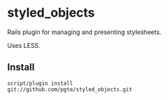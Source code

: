 # styled_objects

Rails plugin for managing and presenting stylesheets.

Uses LESS. 

## Install

<code>script/plugin install git://github.com/pgte/styled_objects.git</code>
